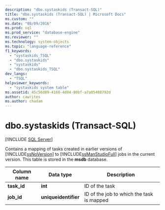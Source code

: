 ```yaml
---
description: "dbo.systaskids (Transact-SQL)"
title: "dbo.systaskids (Transact-SQL) | Microsoft Docs"
ms.custom: ""
ms.date: "08/09/2016"
ms.prod: sql
ms.prod_service: "database-engine"
ms.reviewer: ""
ms.technology: system-objects
ms.topic: "language-reference"
f1_keywords: 
  - "systaskids_TSQL"
  - "dbo.systaskids"
  - "systaskids"
  - "dbo.systaskids_TSQL"
dev_langs: 
  - "TSQL"
helpviewer_keywords: 
  - "systaskids system table"
ms.assetid: 45c56d89-4160-4d84-80bf-a7a05488792d
author: cawrites
ms.author: chadam
---
```

# dbo.systaskids (Transact-SQL)
[!INCLUDE [SQL Server](../../includes/applies-to-version/sqlserver.md)]

  Contains a mapping of tasks created in earlier versions of [!INCLUDE[ssNoVersion](../../includes/ssnoversion-md.md)] to [!INCLUDE[ssManStudioFull](../../includes/ssmanstudiofull-md.md)] jobs in the current version. This table is stored in the **msdb** database.  
  
  
|Column name|Data type|Description|  
|-----------------|---------------|-----------------|  
|**task_id**|**int**|ID of the task|  
|**job_id**|**uniqueidentifier**|ID of the job to which the task is mapped|  
  
  
